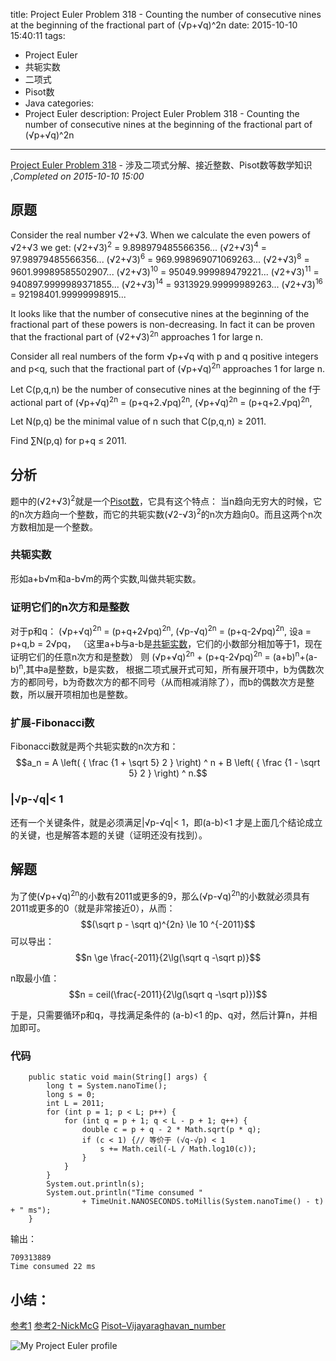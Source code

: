 title: Project Euler Problem 318 - Counting the number of consecutive nines at the beginning of the fractional part of (√p+√q)^2n
date: 2015-10-10 15:40:11
tags:
- Project Euler
- 共轭实数
- 二项式
- Pisot数
- Java
categories:
- Project Euler
description:  Project Euler Problem 318 - Counting the number of consecutive nines at the beginning of the fractional part of (√p+√q)^2n
---
[Project Euler Problem 318](https://projecteuler.net/problem=318) - 涉及二项式分解、接近整数、Pisot数等数学知识 ,*Completed on 2015-10-10  15:00*
<!--more-->
## 原题
Consider the real number √2+√3.
When we calculate the even powers of √2+√3 we get:
(√2+√3)<sup>2</sup> = 9.898979485566356...
(√2+√3)<sup>4</sup> = 97.98979485566356...
(√2+√3)<sup>6</sup> = 969.998969071069263...
(√2+√3)<sup>8</sup> = 9601.99989585502907...
(√2+√3)<sup>10</sup> = 95049.999989479221...
(√2+√3)<sup>11</sup> = 940897.9999989371855...
(√2+√3)<sup>14</sup> = 9313929.99999989263...
(√2+√3)<sup>16</sup> = 92198401.99999998915...

It looks like that the number of consecutive nines at the beginning of the fractional part of these powers is non-decreasing.
In fact it can be proven that the fractional part of (√2+√3)<sup>2n</sup> approaches 1 for large n.

Consider all real numbers of the form √p+√q with p and q positive integers and p&lt;q, such that the fractional part of (√p+√q)<sup>2n</sup> approaches 1 for large n.

Let C(p,q,n) be the number of consecutive nines at the beginning of the f于actional part of 
(√p+√q)<sup>2n</sup> = (p+q+2.√pq)<sup>2n</sup>,
(√p+√q)<sup>2n</sup> = (p+q+2.√pq)<sup>2n</sup>,

Let N(p,q) be the minimal value of n such that C(p,q,n) ≥ 2011.

Find ∑N(p,q) for p+q ≤ 2011.

## 分析
题中的(√2+√3)<sup>2</sup>就是一个[Pisot数](https://en.wikipedia.org/wiki/Pisot%E2%80%93Vijayaraghavan_number)，它具有这个特点：
当n趋向无穷大的时候，它的n次方趋向一个整数，而它的共轭实数(√2-√3)<sup>2</sup>的n次方趋向0。而且这两个n次方数相加是一个整数。
### <a name="conjugates"></a> 共轭实数
形如a+b√m和a-b√m的两个实数,叫做共轭实数。


### 证明它们的n次方和是整数
对于p和q：
(√p+√q)<sup>2n</sup> = (p+q+2√pq)<sup>2n</sup>,
(√p-√q)<sup>2n</sup> = (p+q-2√pq)<sup>2n</sup>,
设a = p+q,b = 2√pq，
（这里a+b与a-b是[共轭实数](#conjugates)，它们的小数部分相加等于1，现在证明它们的任意n次方和是整数）
则
(√p+√q)<sup>2n</sup> + (p+q-2√pq)<sup>2n</sup> = (a+b)<sup>n</sup>+(a-b)<sup>n</sup>,其中a是整数，b是实数，
根据二项式展开式可知，所有展开项中，b为偶数次方的都同号，b为奇数次方的都不同号（从而相减消除了），而b的偶数次方是整数，所以展开项相加也是整数。

### 扩展-Fibonacci数
Fibonacci数就是两个共轭实数的n次方和：
$$a_n = A \left(  { \frac {1 + \sqrt 5} 2 } \right) ^ n + B \left( { \frac {1 - \sqrt 5} 2 } \right) ^ n.$$

### |√p-√q|< 1
还有一个关键条件，就是必须满足|√p-√q|< 1，即(a-b)<1 才是上面几个结论成立的关键，也是解答本题的关键（证明还没有找到）。

## 解题
为了使(√p+√q)<sup>2n</sup>的小数有2011或更多的9，那么(√p-√q)<sup>2n</sup>的小数就必须具有2011或更多的0（就是非常接近0），从而：
$$(\sqrt p - \sqrt q)^{2n}  \le 10 ^{-2011}$$
可以导出：
$$n \ge \frac{-2011}{2\lg(\sqrt q -\sqrt p)}$$

n取最小值：
$$n = ceil(\frac{-2011}{2\lg(\sqrt q -\sqrt p)})$$

于是，只需要循环p和q，寻找满足条件的 (a-b)<1 的p、q对，然后计算n，并相加即可。

### 代码
```
    public static void main(String[] args) {
        long t = System.nanoTime();
        long s = 0;
        int L = 2011;
        for (int p = 1; p < L; p++) {
            for (int q = p + 1; q < L - p + 1; q++) {
                double c = p + q - 2 * Math.sqrt(p * q);
                if (c < 1) {// 等价于 (√q-√p) < 1
                    s += Math.ceil(-L / Math.log10(c));
                }
            }
        }
        System.out.println(s);
        System.out.println("Time consumed "
                + TimeUnit.NANOSECONDS.toMillis(System.nanoTime() - t) + " ms");
    }
```
输出：
```
709313889
Time consumed 22 ms
```

## 小结：

[参考1](http://blog.dreamshire.com/project-euler-318-solution/)
[参考2-NickMcG](https://projecteuler.net/thread=318)
[Pisot–Vijayaraghavan_number](https://en.wikipedia.org/wiki/Pisot%E2%80%93Vijayaraghavan_number)

![My Project Euler profile](https://projecteuler.net/profile/cwjcsu.png)